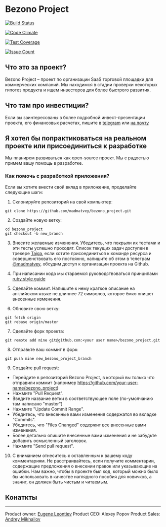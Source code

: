 # Bezono Project

[![Build Status](https://travis-ci.org/madmatvey/bezono_project.svg?branch=master)](https://travis-ci.org/madmatvey/bezono_project)

[![Code Climate](https://codeclimate.com/github/madmatvey/bezono_project/badges/gpa.svg)](https://codeclimate.com/github/madmatvey/bezono_project)

[![Test Coverage](https://codeclimate.com/github/madmatvey/bezono_project/badges/coverage.svg)](https://codeclimate.com/github/madmatvey/bezono_project/coverage)

[![Issue Count](https://codeclimate.com/github/madmatvey/bezono_project/badges/issue_count.svg)](https://codeclimate.com/github/madmatvey/bezono_project)

## Что это за проект?
Bezono Project – проект по организации SaaS торговой площадки для коммерческих компаний.
Мы находимся в стадии проверки некоторых гипотез продукта и ищем инвесторов для более быстрого развития.

## Что там про инвестиции?

Если вы заинтересованы в более подробной инвест-презентации проекта, его финансовых расчетах, пишите в [telegram](https://telegram.me/madmatvey) или [на почту](mailto:info@24tender.ru)

## Я хотел бы попрактиковаться на реальном проекте или присоединиться к разработке

Мы планирем развиваться как open-source проект. Мы с радостью примем вашу помощь в разработке.

### Как помочь с разработкой приложения?

Если вы хотите внести свой вклад в приложение, проделайте следующие шаги:

1. Склонируйте репозиторий на свой компьютер:

```
git clone https://github.com/madmatvey/bezono_project.git
```

2. Создайте новую ветку:

```
cd bezono_project
git checkout -b new_branch
```

3. Внесите желаемые изменения. Убедитесь, что покрыли их тестами и эти тесты успешно проходят.
Список текущих задач доступен в трекере [Taiga](https://tree.taiga.io/project/madmatvey-bezono-project/), если хотите присоединиться к команде ресурса и совершенствовать его постоянно, напишите об этом в телеграм [@madmatvey](https://telegram.me/madmatvey), обсудим доступ к организации проекта на Github.

4. При написании кода мы стараемся руководствоваться принципами [ruby style guide](https://github.com/arbox/ruby-style-guide/blob/master/README-ruRU.md)

5. Сделайте коммит. Напишите к нему краткое описание на английском языке не длиннее 72 символов, которое ёмко опишет внесенные изменения.

6. Обновите свою ветку:

```
git fetch origin
git rebase origin/master
```

7. Сделайте форк проекта:

```
git remote add mine git@github.com:<your user name>/bezono_project.git

```

8. Отправьте ваш коммит в форк:

```
git push mine new_bezono_project_branch
```

9. Создайте pull request:

 - Перейдите в репозиторий Bezono Project, в который вы только что отправили коммит (например https://github.com/your-user-name/bezono_project)
 - Нажмите "Pull Request".
 - Введите название ветки в соответствующее поле (по-умолчанию там написано "master")
 - Нажмите "Update Commit Range".
 - Убедитесь, что внесенные вами изменения содержатся во вкладке "Commits".
 - Убедитесь, что "Files Changed" содержит все внесенные вами изменения.
 - Более детально опишите внесенные вами изменения и не забудьте добавить осмысленный заголовок.
 - Нажмите "Send pull request".

10. С вниманием отнеситесь к оставленным к вашему коду комментариям. Не расстраивайтесь, если получите комментарии, содержащие предложения о внесении правок или указывающие на ошибки. Нам важно, чтобы в проекте был код, который можно было бы использовать в качестве наглядного пособия для новичков, а значит, он должен быть чистым и читаемым.


## Конаткты
-------
Product owner: [Eugene Leontiev](https://telegram.me/madmatvey)
Product CEO: Alexey Popov
Product Sales: [Andrey Mikhailov](mailto:a_mihailov@24tender.ru)
